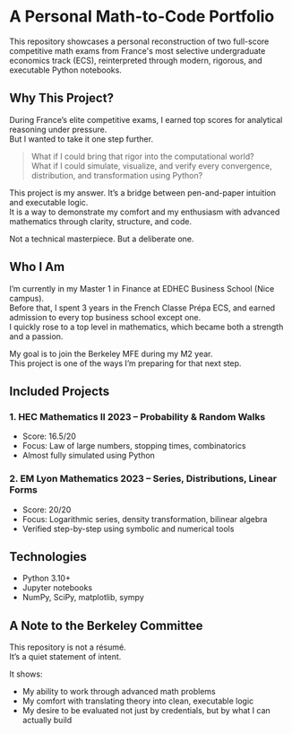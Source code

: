 # A Personal Math-to-Code Portfolio

This repository showcases a personal reconstruction of two full-score competitive math exams from France's most selective undergraduate economics track (ECS), reinterpreted through modern, rigorous, and executable Python notebooks.

## Why This Project?

During France’s elite competitive exams, I earned top scores for analytical reasoning under pressure.  
But I wanted to take it one step further.

> What if I could bring that rigor into the computational world?  
> What if I could simulate, visualize, and verify every convergence, distribution, and transformation using Python?

This project is my answer. It’s a bridge between pen-and-paper intuition and executable logic.  
It is a way to demonstrate my comfort and my enthusiasm with advanced mathematics through clarity, structure, and code.

Not a technical masterpiece. But a deliberate one.

## Who I Am

I’m currently in my Master 1 in Finance at EDHEC Business School (Nice campus).  
Before that, I spent 3 years in the French Classe Prépa ECS, and earned admission to every top business school except one.  
I quickly rose to a top level in mathematics, which became both a strength and a passion.

My goal is to join the Berkeley MFE during my M2 year.  
This project is one of the ways I’m preparing for that next step.

## Included Projects

### 1. HEC Mathematics II 2023 – Probability & Random Walks
- Score: 16.5/20
- Focus: Law of large numbers, stopping times, combinatorics
- Almost fully simulated using Python

### 2. EM Lyon Mathematics 2023 – Series, Distributions, Linear Forms
- Score: 20/20
- Focus: Logarithmic series, density transformation, bilinear algebra
- Verified step-by-step using symbolic and numerical tools

## Technologies

- Python 3.10+
- Jupyter notebooks
- NumPy, SciPy, matplotlib, sympy

## A Note to the Berkeley Committee

This repository is not a résumé.  
It’s a quiet statement of intent.

It shows:
- My ability to work through advanced math problems
- My comfort with translating theory into clean, executable logic
- My desire to be evaluated not just by credentials, but by what I can actually build

